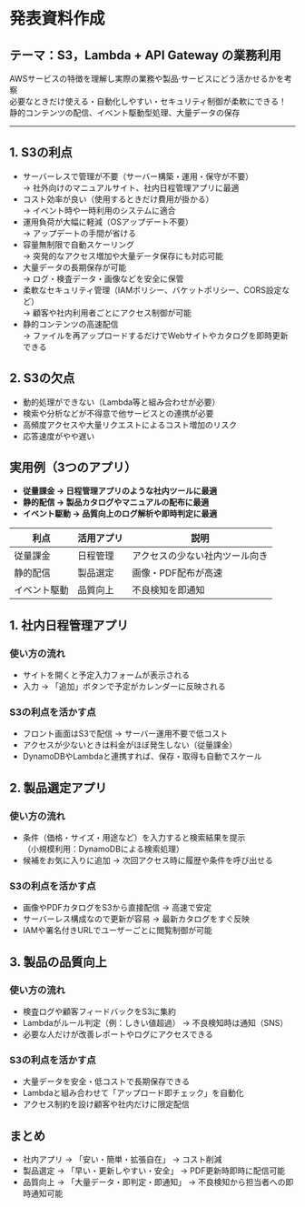 # 発表資料作成

## テーマ：S3，Lambda + API Gateway の業務利用  

AWSサービスの特徴を理解し実際の業務や製品‧サービスにどう活かせるかを考察  
必要なときだけ使える・自動化しやすい・セキュリティ制御が柔軟にできる！  
静的コンテンツの配信、イベント駆動型処理、大量データの保存  

---

## 1. S3の利点

- サーバーレスで管理が不要（サーバー構築・運用・保守が不要）  
  → 社外向けのマニュアルサイト、社内日程管理アプリに最適
- コスト効率が良い（使用するときだけ費用が掛かる）  
  → イベント時や一時利用のシステムに適合
- 運用負荷が大幅に軽減（OSアップデート不要）  
  → アップデートの手間が省ける
- 容量無制限で自動スケーリング  
  → 突発的なアクセス増加や大量データ保存にも対応可能
- 大量データの長期保存が可能  
  → ログ・検査データ・画像などを安全に保管
- 柔軟なセキュリティ管理（IAMポリシー、バケットポリシー、CORS設定など）  
  → 顧客や社内利用者ごとにアクセス制御が可能
- 静的コンテンツの高速配信  
  → ファイルを再アップロードするだけでWebサイトやカタログを即時更新できる  

## 2. S3の欠点

- 動的処理ができない（Lambda等と組み合わせが必要）  
- 検索や分析などが不得意で他サービスとの連携が必要  
- 高頻度アクセスや大量リクエストによるコスト増加のリスク  
- 応答速度がやや遅い  

## 実用例（3つのアプリ）

- **従量課金 → 日程管理アプリのような社内ツールに最適**  
- **静的配信 → 製品カタログやマニュアルの配布に最適**  
- **イベント駆動 → 品質向上のログ解析や即時判定に最適**  

| 利点   | 活用アプリ | 説明 |
|--------|------------|------|
| 従量課金 | 日程管理 | アクセスの少ない社内ツール向き |
| 静的配信 | 製品選定 | 画像・PDF配布が高速 |
| イベント駆動 | 品質向上 | 不良検知を即通知 |

## 1. 社内日程管理アプリ

### 使い方の流れ

- サイトを開くと予定入力フォームが表示される  
- 入力 → 「追加」ボタンで予定がカレンダーに反映される  

### S3の利点を活かす点

- フロント画面はS3で配信 → サーバー運用不要で低コスト  
- アクセスが少ないときは料金がほぼ発生しない（従量課金）  
- DynamoDBやLambdaと連携すれば、保存・取得も自動でスケール  

## 2. 製品選定アプリ

### 使い方の流れ

- 条件（価格・サイズ・用途など）を入力すると検索結果を提示  
  （小規模利用：DynamoDBによる検索処理）  
- 候補をお気に入りに追加 → 次回アクセス時に履歴や条件を呼び出せる  

### S3の利点を活かす点

- 画像やPDFカタログをS3から直接配信 → 高速で安定  
- サーバーレス構成なので更新が容易 → 最新カタログをすぐ反映  
- IAMや署名付きURLでユーザーごとに閲覧制御が可能  

## 3. 製品の品質向上

### 使い方の流れ

- 検査ログや顧客フィードバックをS3に集約  
- Lambdaがルール判定（例：しきい値超過） → 不良検知時は通知（SNS）  
- 必要な人だけが改善レポートやログにアクセスできる  

### S3の利点を活かす点

- 大量データを安全・低コストで長期保存できる  
- Lambdaと組み合わせて「アップロード即チェック」を自動化  
- アクセス制約を設け顧客や社内だけに限定配信  

## まとめ

- 社内アプリ → 「安い・簡単・拡張自在」 → コスト削減  
- 製品選定 → 「早い・更新しやすい・安全」 → PDF更新時即時に配信可能  
- 品質向上 → 「大量データ・即判定・即通知」 → 不良検知から担当者への即時通知可能  
